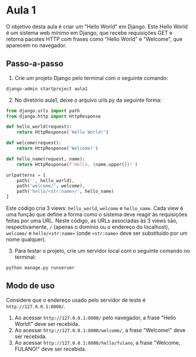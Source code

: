 # Aula 1

O objetivo desta aula é criar um "Hello World" em Django. Este Hello World é um sistema web mínimo em Django, que recebe requisições GET e retorna pacotes HTTP com frases como "Hello World" e "Welcome", que aparecem no navegador.

## Passo-a-passo

1. Crie um projeto Django pelo terminal com o seguinte comando:
```sh
django-admin startproject aula1
```

2. No diretório aula1, deixe o arquivo urls.py da seguinte forma:

```python
from django.urls import path
from django.http import HttpResponse

def hello_world(request):
    return HttpResponse('Hello World!')

def welcome(request):
    return HttpResponse('Welcome!')

def hello_name(request, name):
    return HttpResponse(f'Hello, {name.upper()}!')

urlpatterns = [
    path('', hello_world),
    path('welcome/', welcome),
    path('hello/<str:name>/', hello_name)
]
```

Este código cria 3 views: ``hello_world``, ``welcome`` e ``hello_name``. Cada view é uma função que define a forma como o sistema deve reagir às requisições feitas por uma URL. Neste código, as URLs associadas às 3 views são, respectivamente, ``/`` (apenas o domínio ou o endereço do localhost), ``welcome/`` e ``hello/<str:name>`` (onde ``<str:name>`` deve ser substituído por um nome qualquer).     

3. Para testar o projeto, crie um servidor local com o seguinte comando no terminal:
```
python manage.py runserver
```

## Modo de uso

Considere que o endereço usado pelo servidor de teste é ``http://127.0.0.1:8000/``.

1. Ao acessar ``http://127.0.0.1:8000/`` pelo navegador, a frase "Hello World!" deve ser recebida.
2. Ao acessar ``http://127.0.0.1:8000/welcome/``, a frase "Welcome!" deve ser recebida.
3. Ao acessar ``http://127.0.0.1:8000/hello/fulano``, a frase "Welcome, FULANO!" deve ser recebida.

